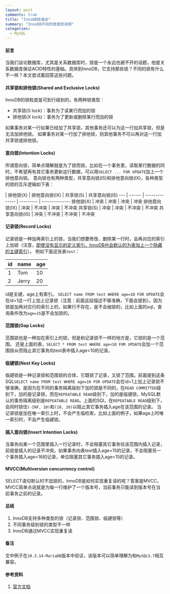 ```yaml
---
layout: post
comments: true
title: "InnoDB锁漫谈"
summary: "InnoDB不同的锁类型说明"
categories:
  - MySQL
---
```


#### 前言
当我们谈论数据库，尤其是关系数据库时，锁是一个永远也避不开的话题，他是关系数据库保证ACID特性的基础。具体到InnoDB，它支持那些锁？不同的锁有什么不一样？本文尝试着回答这些问题。

#### 共享锁和排他锁(Shared and Exclusive Locks)
InnoDB的锁粒度是可到行级别的，有两种锁类型：
- 共享锁(S lock)：事务为了读某行而加的锁
- 排他锁(X lock)：事务为了更新或删除某行而加的锁

如果事务对某一行如果已经加了共享锁，其他事务还可以为这一行加共享锁，但是无法加排他锁。
如果事务对某一行加了排他锁，则其他事务不可以再对这一行加共享锁或排他锁。

#### 意向锁(Intention Locks)
所谓意向锁，简单点理解就是为了锁而锁，比如在一个事务里，读取某行数据的同时，不希望再有其它事务更新这行数据，可以用`SELECT ... FOR UPDATE`加上一个排他意向锁。
意向锁也有两种类型，共享意向锁(IS)和排他意向锁(IX)，各种类型的锁的互斥逻辑如下表：

 |  排他锁(X)  |  排他意向锁(IX)  |  共享锁(S)  |  共享意向锁(IS)
--- | ------ | -------------- | --------- | --------------
排他锁(X) | 冲突 | 冲突 | 冲突 | 冲突
排他意向锁(IX) | 冲突 | 不冲突 | 冲突 | 不冲突
共享锁(S) | 冲突 | 冲突 | 不冲突 | 不冲突
共享意向锁(IS) | 冲突 | 不冲突 | 不冲突 | 不冲突

#### 记录锁(Record Locks)
记录锁是一种加再索引上的锁，当我们想要修改、删除某一行时，会再对应的索引上加锁（注意，[即使没有显示的定义索引，InnoDB也会默认的为表加上一个隐藏的主键索引](https://dev.mysql.com/doc/refman/8.0/en/innodb-index-types.html)）。
例如下面这张表`test`：

id  |  name  |  age
--- | --- | ---
1 | Tom | 10
2 | Jerry | 20

id是主键，age上有索引。
`SELECT name FROM test WHERE age=10 FOR UPDATE`会在id=1这一行上加上记录锁（注意：前面这段描述不够准确，下面会提到）。因为锁是加再对应行的索引上的，如果行不存在，是不会枷锁的，比如上面的sql，查询条件改为`age=15`是不会加锁的。

#### 范围锁(Gap Locks)
范围锁也是一种加在索引上的锁，但是和记录锁不一样的地方是，它锁的是一个范围。
还是上面的表，`SELECT * FROM test WHERE age<10 FOR UPDATE`会加一个范围锁从而阻止其它事务向test表中插入age<10的记录。

#### 临键锁(Next Key Locks)
临键锁是一种记录锁和范围锁的合体，它既锁了记录，又锁了范围。前面提到这条SQL`SELECT name FROM test WHERE age=10 FOR UPDATE`会在id=1上加上记录锁不够准确，是因为在不同的事务隔离级别下加的锁是不同的，在`READ COMMITTED`级别下，加的是记录锁，而在`REPEATABLE READ`级别下，加的是临键锁，MySQL默认的事务隔离级别是`REPEATABLE READ`。上面的SQl，在`REPEATABLE READ`级别下，会同时锁住`(-INF, 10)`和`(10, 20)`以阻止其它事务插入age在该范围的记录。
当记录锁是加在唯一索引上时，不会产生临检索，比如上面的例子，如果age上时唯一索引时，不会产生临键锁。

#### 插入意向锁(Insert Intention Locks)
当事务向某一个范围里插入一行记录时，不会阻塞其它事务往该范围内插入记录，前提是插入的记录不冲突。如果事务向表test插入age=15的记录，不会阻塞另一个事务插入age=16的记录，单位阻塞其它事务插入age=15的记录。

#### MVCC(Multiversion concurrency control)
SELECT语句默认时不加锁的，InnoDB是如何实现重复读的呢？答案是MVCC，MVCC简单点说就是为每一行维护了一个版本号，当前事务只能读到版本号在当前事务之前的记录。

#### 总结
1. InnoDB支持多种类型的锁（记录锁、范围锁、临键锁等）
2. 不同事务级别锁的类型不一样
3. InnoDB通过MVCC实现重复读

#### 备注
文中例子在`10.3.14-MariaDB`版本中验证，该版本可以简单理解为和`MySQL5.7`相互兼容。

#### 参考资料
1. [官方文档](https://dev.mysql.com/doc/refman/8.0/en/innodb-locking.html)
